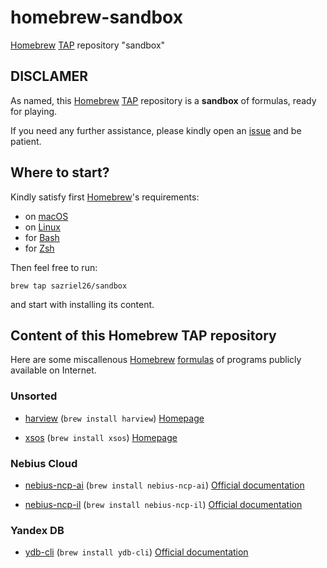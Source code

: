 # homebrew-sandbox

[Homebrew](https://brew.sh) [TAP](https://docs.brew.sh/Taps) repository "sandbox"

## DISCLAMER

As named, this [Homebrew](https://brew.sh) [TAP](https://docs.brew.sh/Taps) repository is
a **sandbox** of formulas, ready for playing.

If you need any further assistance, please kindly open an
[issue](https://github.com/sazriel26/homebrew-sandbox/issues/new/choose) 
and be patient.

## Where to start?

Kindly satisfy first [Homebrew](https://brew.sh)'s requirements:
* on [macOS](https://docs.brew.sh/Installation#macos-requirements)
* on [Linux](https://docs.brew.sh/Homebrew-on-Linux#requirements)
* for [Bash](https://docs.brew.sh/Shell-Completion#configuring-completions-in-bash)
* for [Zsh](https://docs.brew.sh/Shell-Completion#configuring-completions-in-zsh)

Then feel free to run:

`brew tap sazriel26/sandbox`

and start with installing its content.

## Content of this Homebrew TAP repository

Here are some miscallenous [Homebrew](https://brew.sh) 
[formulas](https://docs.brew.sh/Formula-Cookbook) of programs publicly 
available on Internet.

### Unsorted

* [harview](Formula/harview.rb) (`brew install harview`)
  [Homepage](https://github.com/fboender/harview)

* [xsos](Formula/xsos.rb) (`brew install xsos`)
  [Homepage](https://github.com/ryran/xsos)

### Nebius Cloud

* [nebius-ncp-ai](Formula/nebius-ncp-ai.rb) (`brew install nebius-ncp-ai`)
  [Official documentation](https://nebius.ai/docs/cli)

* [nebius-ncp-il](Formula/nebius-ncp-il.rb) (`brew install nebius-ncp-il`)
  [Official documentation](https://nebius.com/il/docs/cli)

### Yandex DB

* [ydb-cli](Formula/ydb-cli.rb) (`brew install ydb-cli`)
  [Official documentation](https://ydb.tech/en/docs/reference/ydb-cli/)
